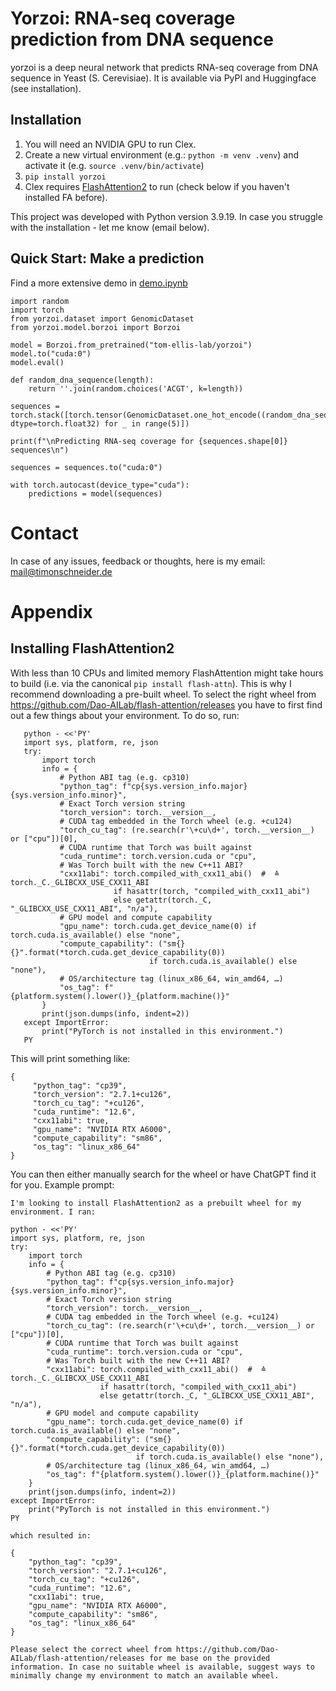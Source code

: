 # Yorzoi: RNA-seq coverage prediction from DNA sequence

yorzoi is a deep neural network that predicts RNA-seq coverage from DNA sequence in Yeast (S. Cerevisiae). It is available via PyPI and Huggingface (see installation).

## Installation

1. You will need an NVIDIA GPU to run Clex.
2. Create a new virtual environment (e.g.: `python -m venv .venv`) and activate it (e.g. `source .venv/bin/activate`)
3. `pip install yorzoi`
4. Clex requires [FlashAttention2](https://github.com/Dao-AILab/flash-attention) to run (check below if you haven't installed FA before).

This project was developed with Python version 3.9.19. In case you struggle with the installation - let me know (email below).

## Quick Start: Make a prediction

Find a more extensive demo in [demo.ipynb](demo.ipynb)

```
import random
import torch
from yorzoi.dataset import GenomicDataset
from yorzoi.model.borzoi import Borzoi

model = Borzoi.from_pretrained("tom-ellis-lab/yorzoi")
model.to("cuda:0")
model.eval()

def random_dna_sequence(length):
    return ''.join(random.choices('ACGT', k=length))

sequences = torch.stack([torch.tensor(GenomicDataset.one_hot_encode((random_dna_sequence(4992))), dtype=torch.float32) for _ in range(5)])

print(f"\nPredicting RNA-seq coverage for {sequences.shape[0]} sequences\n")

sequences = sequences.to("cuda:0")

with torch.autocast(device_type="cuda"):
    predictions = model(sequences)
```

# Contact

In case of any issues, feedback or thoughts, here is my email: mail@timonschneider.de

# Appendix

## Installing FlashAttention2

With less than 10 CPUs and limited memory FlashAttention might take hours to build (i.e. via the canonical `pip install flash-attn`). This is why I recommend downloading a pre-built wheel. To select the right wheel from https://github.com/Dao-AILab/flash-attention/releases you have to first find out a few things about your environment. To do so, run:

```
   python - <<'PY'
   import sys, platform, re, json
   try:
       import torch
       info = {
           # Python ABI tag (e.g. cp310)
           "python_tag": f"cp{sys.version_info.major}{sys.version_info.minor}",
           # Exact Torch version string
           "torch_version": torch.__version__,
           # CUDA tag embedded in the Torch wheel (e.g. +cu124)
           "torch_cu_tag": (re.search(r'\+cu\d+', torch.__version__) or ["cpu"])[0],
           # CUDA runtime that Torch was built against
           "cuda_runtime": torch.version.cuda or "cpu",
           # Was Torch built with the new C++11 ABI?
           "cxx11abi": torch.compiled_with_cxx11_abi()  #  ≙ torch._C._GLIBCXX_USE_CXX11_ABI
                       if hasattr(torch, "compiled_with_cxx11_abi")
                       else getattr(torch._C, "_GLIBCXX_USE_CXX11_ABI", "n/a"),
           # GPU model and compute capability
           "gpu_name": torch.cuda.get_device_name(0) if torch.cuda.is_available() else "none",
           "compute_capability": ("sm{}{}".format(*torch.cuda.get_device_capability(0))
                               if torch.cuda.is_available() else "none"),
           # OS/architecture tag (linux_x86_64, win_amd64, …)
           "os_tag": f"{platform.system().lower()}_{platform.machine()}"
       }
       print(json.dumps(info, indent=2))
   except ImportError:
       print("PyTorch is not installed in this environment.")
   PY
```

This will print something like:

```
{
     "python_tag": "cp39",
     "torch_version": "2.7.1+cu126",
     "torch_cu_tag": "+cu126",
     "cuda_runtime": "12.6",
     "cxx11abi": true,
     "gpu_name": "NVIDIA RTX A6000",
     "compute_capability": "sm86",
     "os_tag": "linux_x86_64"
}
```

You can then either manually search for the wheel or have ChatGPT find it for you. Example prompt:

```
I'm looking to install FlashAttention2 as a prebuilt wheel for my environment. I ran:

python - <<'PY'
import sys, platform, re, json
try:
    import torch
    info = {
        # Python ABI tag (e.g. cp310)
        "python_tag": f"cp{sys.version_info.major}{sys.version_info.minor}",
        # Exact Torch version string
        "torch_version": torch.__version__,
        # CUDA tag embedded in the Torch wheel (e.g. +cu124)
        "torch_cu_tag": (re.search(r'\+cu\d+', torch.__version__) or ["cpu"])[0],
        # CUDA runtime that Torch was built against
        "cuda_runtime": torch.version.cuda or "cpu",
        # Was Torch built with the new C++11 ABI?
        "cxx11abi": torch.compiled_with_cxx11_abi()  #  ≙ torch._C._GLIBCXX_USE_CXX11_ABI
                    if hasattr(torch, "compiled_with_cxx11_abi")
                    else getattr(torch._C, "_GLIBCXX_USE_CXX11_ABI", "n/a"),
        # GPU model and compute capability
        "gpu_name": torch.cuda.get_device_name(0) if torch.cuda.is_available() else "none",
        "compute_capability": ("sm{}{}".format(*torch.cuda.get_device_capability(0))
                            if torch.cuda.is_available() else "none"),
        # OS/architecture tag (linux_x86_64, win_amd64, …)
        "os_tag": f"{platform.system().lower()}_{platform.machine()}"
    }
    print(json.dumps(info, indent=2))
except ImportError:
    print("PyTorch is not installed in this environment.")
PY

which resulted in:

{
    "python_tag": "cp39",
    "torch_version": "2.7.1+cu126",
    "torch_cu_tag": "+cu126",
    "cuda_runtime": "12.6",
    "cxx11abi": true,
    "gpu_name": "NVIDIA RTX A6000",
    "compute_capability": "sm86",
    "os_tag": "linux_x86_64"
}

Please select the correct wheel from https://github.com/Dao-AILab/flash-attention/releases for me base on the provided information. In case no suitable wheel is available, suggest ways to minimally change my environment to match an available wheel.
```
